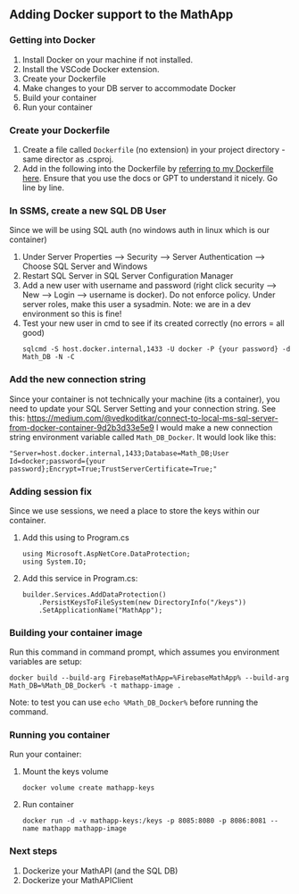 ## Adding Docker support to the MathApp
### Getting into Docker

1. Install Docker on your machine if not installed.
1. Install the VSCode Docker extension.
1. Create your Dockerfile
1. Make changes to your DB server to accommodate Docker
1. Build your container
1. Run your container

### Create your Dockerfile
1. Create a file called `Dockerfile` (no extension) in your project directory - same director as .csproj.
1. Add in the following into the Dockerfile by
[referring to my Dockerfile here](../Dockerfile). Ensure that you use the docs or GPT to understand it nicely. Go line by line.

### In SSMS, create a new SQL DB User
Since we will be using SQL auth (no windows auth in linux which is our container)
1. Under Server Properties --> Security --> Server Authentication --> Choose SQL Server and Windows
1. Restart SQL Server in SQL Server Configuration Manager
1. Add a new user with username and password (right click security --> New --> Login --> username is docker). Do not enforce policy. Under server roles, make this user a sysadmin. Note: we are in a dev environment so this is fine! 
1. Test your new user in cmd to see if its created correctly (no errors = all good)
    ```
    sqlcmd -S host.docker.internal,1433 -U docker -P {your password} -d Math_DB -N -C
    ```

### Add the new connection string
Since your container is not technically your machine (its a container), you need to update your SQL Server Setting and your connection string.
See this: https://medium.com/@vedkoditkar/connect-to-local-ms-sql-server-from-docker-container-9d2b3d33e5e9
I would make a new connection string environment variable called `Math_DB_Docker`.
It would look like this:
```
"Server=host.docker.internal,1433;Database=Math_DB;User Id=docker;password={your password};Encrypt=True;TrustServerCertificate=True;"
```
### Adding session fix
Since we use sessions, we need a place to store the keys within our container.
1. Add this using to Program.cs
    ```
    using Microsoft.AspNetCore.DataProtection;
    using System.IO;
    ```

1. Add this service in Program.cs:
    ```
    builder.Services.AddDataProtection()
        .PersistKeysToFileSystem(new DirectoryInfo("/keys"))
        .SetApplicationName("MathApp");

    ```
### Building your container image
Run this command in command prompt, which assumes you environment variables are setup:
```
docker build --build-arg FirebaseMathApp=%FirebaseMathApp% --build-arg Math_DB=%Math_DB_Docker% -t mathapp-image . 
```
Note: to test you can use ```echo %Math_DB_Docker%``` before running the command.

### Running you container
Run your container:
1. Mount the keys volume
    ``` 
    docker volume create mathapp-keys
    ```
1. Run container
    ```
    docker run -d -v mathapp-keys:/keys -p 8085:8080 -p 8086:8081 --name mathapp mathapp-image
    ```

### Next steps
1. Dockerize your MathAPI (and the SQL DB)
1. Dockerize your MathAPIClient